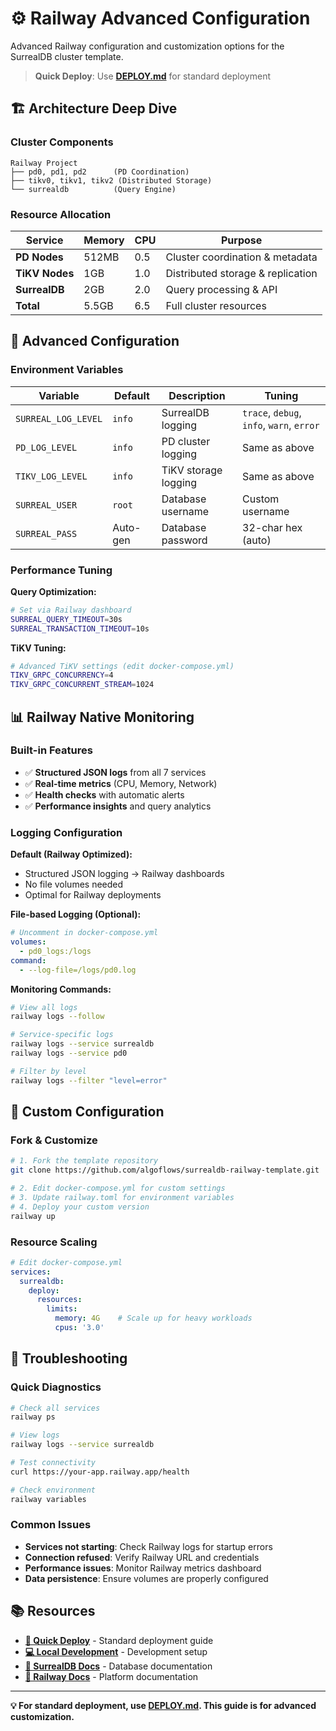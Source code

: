 # ⚙️ Railway Advanced Configuration

Advanced Railway configuration and customization options for the SurrealDB cluster template.

> **Quick Deploy**: Use **[DEPLOY.md](./DEPLOY.md)** for standard deployment

## 🏗️ Architecture Deep Dive

### Cluster Components
```
Railway Project
├── pd0, pd1, pd2      (PD Coordination)
├── tikv0, tikv1, tikv2 (Distributed Storage)  
└── surrealdb          (Query Engine)
```

### Resource Allocation
| Service | Memory | CPU | Purpose |
|---------|--------|-----|---------|
| **PD Nodes** | 512MB | 0.5 | Cluster coordination & metadata |
| **TiKV Nodes** | 1GB | 1.0 | Distributed storage & replication |
| **SurrealDB** | 2GB | 2.0 | Query processing & API |
| **Total** | 5.5GB | 6.5 | Full cluster resources |

## 🔧 Advanced Configuration

### Environment Variables

| Variable | Default | Description | Tuning |
|----------|---------|-------------|---------|
| `SURREAL_LOG_LEVEL` | `info` | SurrealDB logging | `trace`, `debug`, `info`, `warn`, `error` |
| `PD_LOG_LEVEL` | `info` | PD cluster logging | Same as above |
| `TIKV_LOG_LEVEL` | `info` | TiKV storage logging | Same as above |
| `SURREAL_USER` | `root` | Database username | Custom username |
| `SURREAL_PASS` | Auto-gen | Database password | 32-char hex (auto) |

### Performance Tuning

**Query Optimization:**
```bash
# Set via Railway dashboard
SURREAL_QUERY_TIMEOUT=30s
SURREAL_TRANSACTION_TIMEOUT=10s
```

**TiKV Tuning:**
```bash
# Advanced TiKV settings (edit docker-compose.yml)
TIKV_GRPC_CONCURRENCY=4
TIKV_GRPC_CONCURRENT_STREAM=1024
```

## 📊 Railway Native Monitoring

### Built-in Features
- ✅ **Structured JSON logs** from all 7 services
- ✅ **Real-time metrics** (CPU, Memory, Network)
- ✅ **Health checks** with automatic alerts
- ✅ **Performance insights** and query analytics

### Logging Configuration

**Default (Railway Optimized):**
- Structured JSON logging → Railway dashboards
- No file volumes needed
- Optimal for Railway deployments

**File-based Logging (Optional):**
```yaml
# Uncomment in docker-compose.yml
volumes:
  - pd0_logs:/logs
command:
  - --log-file=/logs/pd0.log
```

**Monitoring Commands:**
```bash
# View all logs
railway logs --follow

# Service-specific logs  
railway logs --service surrealdb
railway logs --service pd0

# Filter by level
railway logs --filter "level=error"
```

## 🔧 Custom Configuration

### Fork & Customize
```bash
# 1. Fork the template repository
git clone https://github.com/algoflows/surrealdb-railway-template.git

# 2. Edit docker-compose.yml for custom settings
# 3. Update railway.toml for environment variables
# 4. Deploy your custom version
railway up
```

### Resource Scaling
```yaml
# Edit docker-compose.yml
services:
  surrealdb:
    deploy:
      resources:
        limits:
          memory: 4G    # Scale up for heavy workloads
          cpus: '3.0'
```

## 🚨 Troubleshooting

### Quick Diagnostics
```bash
# Check all services
railway ps

# View logs
railway logs --service surrealdb

# Test connectivity
curl https://your-app.railway.app/health

# Check environment
railway variables
```

### Common Issues
- **Services not starting**: Check Railway logs for startup errors
- **Connection refused**: Verify Railway URL and credentials
- **Performance issues**: Monitor Railway metrics dashboard
- **Data persistence**: Ensure volumes are properly configured

## 📚 Resources

- **[🚀 Quick Deploy](./DEPLOY.md)** - Standard deployment guide
- **[💻 Local Development](./docs/LOCAL.md)** - Development setup
- **[📖 SurrealDB Docs](https://surrealdb.com/docs)** - Database documentation
- **[🚂 Railway Docs](https://docs.railway.app)** - Platform documentation

---

**💡 For standard deployment, use [DEPLOY.md](./DEPLOY.md). This guide is for advanced customization.**
